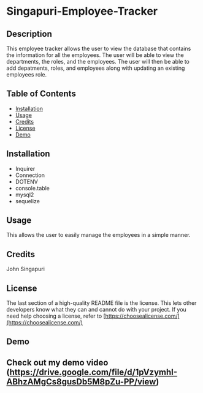 # Singapuri-Employee-Tracker

## Description
This employee tracker allows the user to view the database that contains the information for all the employees. The user will be able to view the departments, the roles, and the employees. The user will then be able to add depatments, roles, and employees along with updating an existing employees role. 

## Table of Contents 
- [Installation](#installation)
- [Usage](#usage)
- [Credits](#credits)
- [License](#license)
- [Demo](#Demo)

## Installation
- Inquirer
- Connection
- DOTENV
- console.table
- mysql2
- sequelize

## Usage
This allows the user to easily manage the employees in a simple manner.

## Credits
John Singapuri

## License
The last section of a high-quality README file is the license. This lets other developers know what they can and cannot do with your project. If you need help choosing a license, refer to [https://choosealicense.com/](https://choosealicense.com/)

## Demo 
Check out my demo video (https://drive.google.com/file/d/1pVzymhI-ABhzAMgCs8gusDb5M8pZu-PP/view)
---